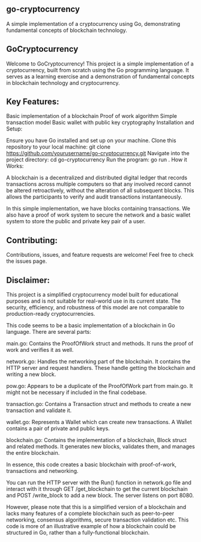 ## go-cryptocurrency
A simple implementation of a cryptocurrency using Go, demonstrating fundamental concepts of blockchain technology.


## GoCryptocurrency
Welcome to GoCryptocurrency! This project is a simple implementation of a cryptocurrency, built from scratch using the Go programming language. It serves as a learning exercise and a demonstration of fundamental concepts in blockchain technology and cryptocurrency.

## Key Features:

Basic implementation of a blockchain
Proof of work algorithm
Simple transaction model
Basic wallet with public key cryptography
Installation and Setup:

Ensure you have Go installed and set up on your machine.
Clone this repository to your local machine: git clone https://github.com/yourusername/go-cryptocurrency.git
Navigate into the project directory: cd go-cryptocurrency
Run the program: go run .
How it Works:

A blockchain is a decentralized and distributed digital ledger that records transactions across multiple computers so that any involved record cannot be altered retroactively, without the alteration of all subsequent blocks. This allows the participants to verify and audit transactions instantaneously.

In this simple implementation, we have blocks containing transactions. We also have a proof of work system to secure the network and a basic wallet system to store the public and private key pair of a user.

## Contributing:

Contributions, issues, and feature requests are welcome! Feel free to check the issues page.

## Disclaimer:

This project is a simplified cryptocurrency model built for educational purposes and is not suitable for real-world use in its current state. The security, efficiency, and robustness of this model are not comparable to production-ready cryptocurrencies.


This code seems to be a basic implementation of a blockchain in Go language. There are several parts:

main.go: Contains the ProofOfWork struct and methods. It runs the proof of work and verifies it as well.

network.go: Handles the networking part of the blockchain. It contains the HTTP server and request handlers. These handle getting the blockchain and writing a new block.

pow.go: Appears to be a duplicate of the ProofOfWork part from main.go. It might not be necessary if included in the final codebase.

transaction.go: Contains a Transaction struct and methods to create a new transaction and validate it.

wallet.go: Represents a Wallet which can create new transactions. A Wallet contains a pair of private and public keys.

blockchain.go: Contains the implementation of a blockchain, Block struct and related methods. It generates new blocks, validates them, and manages the entire blockchain.

In essence, this code creates a basic blockchain with proof-of-work, transactions and networking.

You can run the HTTP server with the Run() function in network.go file and interact with it through GET /get_blockchain to get the current blockchain and POST /write_block to add a new block. The server listens on port 8080.


However, please note that this is a simplified version of a blockchain and lacks many features of a complete blockchain such as peer-to-peer networking, consensus algorithms, secure transaction validation etc. This code is more of an illustrative example of how a blockchain could be structured in Go, rather than a fully-functional blockchain.



